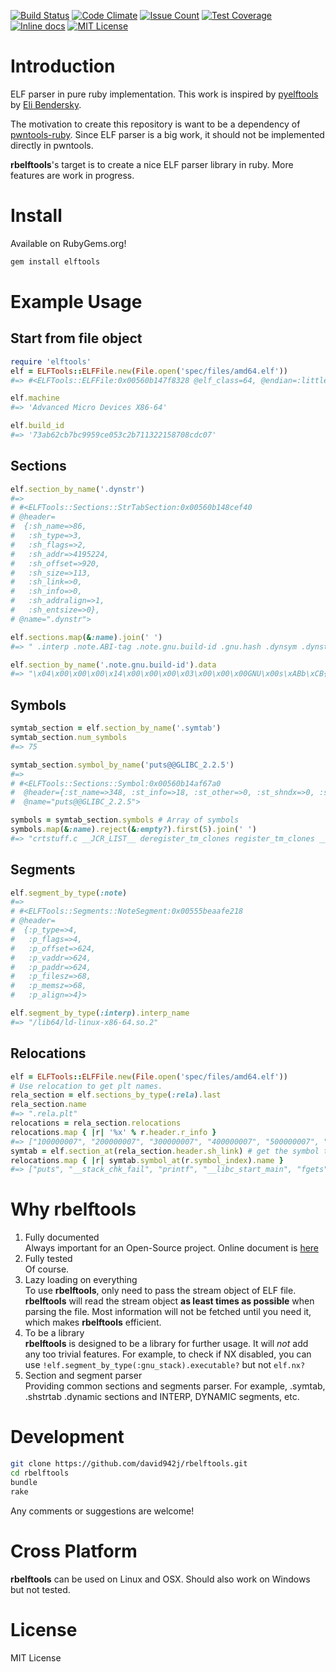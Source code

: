 [![Build Status](https://travis-ci.org/david942j/rbelftools.svg?branch=master)](https://travis-ci.org/david942j/rbelftools)
[![Code Climate](https://codeclimate.com/github/david942j/rbelftools/badges/gpa.svg)](https://codeclimate.com/github/david942j/rbelftools)
[![Issue Count](https://codeclimate.com/github/david942j/rbelftools/badges/issue_count.svg)](https://codeclimate.com/github/david942j/rbelftools)
[![Test Coverage](https://codeclimate.com/github/david942j/rbelftools/badges/coverage.svg)](https://codeclimate.com/github/david942j/rbelftools/coverage)
[![Inline docs](https://inch-ci.org/github/david942j/rbelftools.svg?branch=master)](https://inch-ci.org/github/david942j/rbelftools)
[![MIT License](https://img.shields.io/badge/license-MIT-blue.svg)](http://choosealicense.com/licenses/mit/)

# Introduction

ELF parser in pure ruby implementation. This work is inspired by [pyelftools](https://github.com/eliben/pyelftools) by [Eli Bendersky](https://github.com/eliben).

The motivation to create this repository is want to be a dependency of [pwntools-ruby](https://github.com/peter50216/pwntools-ruby). Since ELF parser is a big work, it should not be implemented directly in pwntools.

**rbelftools**'s target is to create a nice ELF parser library in ruby. More features are work in progress.

# Install

Available on RubyGems.org!
```bash
gem install elftools
```

# Example Usage

## Start from file object
```ruby
require 'elftools'
elf = ELFTools::ELFFile.new(File.open('spec/files/amd64.elf'))
#=> #<ELFTools::ELFFile:0x00560b147f8328 @elf_class=64, @endian=:little, @stream=#<File:spec/files/amd64>>

elf.machine
#=> 'Advanced Micro Devices X86-64'

elf.build_id
#=> '73ab62cb7bc9959ce053c2b711322158708cdc07'
```

## Sections
```ruby
elf.section_by_name('.dynstr')
#=>
# #<ELFTools::Sections::StrTabSection:0x00560b148cef40
# @header=
#  {:sh_name=>86,
#   :sh_type=>3,
#   :sh_flags=>2,
#   :sh_addr=>4195224,
#   :sh_offset=>920,
#   :sh_size=>113,
#   :sh_link=>0,
#   :sh_info=>0,
#   :sh_addralign=>1,
#   :sh_entsize=>0},
# @name=".dynstr">
```
```ruby
elf.sections.map(&:name).join(' ')
#=> " .interp .note.ABI-tag .note.gnu.build-id .gnu.hash .dynsym .dynstr .gnu.version .gnu.version_r .rela.dyn .rela.plt .init .plt .plt.got .text .fini .rodata .eh_frame_hdr .eh_frame .init_array .fini_array .jcr .dynamic .got .got.plt .data .bss .comment .shstrtab .symtab .strtab"
```
```ruby
elf.section_by_name('.note.gnu.build-id').data
#=> "\x04\x00\x00\x00\x14\x00\x00\x00\x03\x00\x00\x00GNU\x00s\xABb\xCB{\xC9\x95\x9C\xE0S\xC2\xB7\x112!Xp\x8C\xDC\a"
```

## Symbols
```ruby
symtab_section = elf.section_by_name('.symtab')
symtab_section.num_symbols
#=> 75

symtab_section.symbol_by_name('puts@@GLIBC_2.2.5')
#=>
# #<ELFTools::Sections::Symbol:0x00560b14af67a0
#  @header={:st_name=>348, :st_info=>18, :st_other=>0, :st_shndx=>0, :st_value=>0, :st_size=>0},
#  @name="puts@@GLIBC_2.2.5">

symbols = symtab_section.symbols # Array of symbols
symbols.map(&:name).reject(&:empty?).first(5).join(' ')
#=> "crtstuff.c __JCR_LIST__ deregister_tm_clones register_tm_clones __do_global_dtors_aux"
```

## Segments
```ruby
elf.segment_by_type(:note)
#=>
# #<ELFTools::Segments::NoteSegment:0x00555beaafe218
# @header=
#  {:p_type=>4,
#   :p_flags=>4,
#   :p_offset=>624,
#   :p_vaddr=>624,
#   :p_paddr=>624,
#   :p_filesz=>68,
#   :p_memsz=>68,
#   :p_align=>4}>

elf.segment_by_type(:interp).interp_name
#=> "/lib64/ld-linux-x86-64.so.2"
```

## Relocations
```ruby
elf = ELFTools::ELFFile.new(File.open('spec/files/amd64.elf'))
# Use relocation to get plt names.
rela_section = elf.sections_by_type(:rela).last
rela_section.name
#=> ".rela.plt"
relocations = rela_section.relocations
relocations.map { |r| '%x' % r.header.r_info }
#=> ["100000007", "200000007", "300000007", "400000007", "500000007", "700000007"]
symtab = elf.section_at(rela_section.header.sh_link) # get the symbol table section
relocations.map { |r| symtab.symbol_at(r.symbol_index).name }
#=> ["puts", "__stack_chk_fail", "printf", "__libc_start_main", "fgets", "scanf"]
```

# Why rbelftools

1. Fully documented   
   Always important for an Open-Source project. Online document is [here](http://www.rubydoc.info/github/david942j/rbelftools/master/frames)
2. Fully tested   
   Of course.
3. Lazy loading on everything   
   To use **rbelftools**, only need to pass the stream object of ELF file.
   **rbelftools** will read the stream object **as least times as possible** when parsing
   the file. Most information will not be fetched until you need it, which makes
   **rbelftools** efficient.
4. To be a library   
   **rbelftools** is designed to be a library for further usage.
   It will _not_ add any too trivial features.
   For example, to check if NX disabled, you can use
   `!elf.segment_by_type(:gnu_stack).executable?` but not `elf.nx?`
5. Section and segment parser   
   Providing common sections and segments parser. For example, .symtab, .shstrtab
   .dynamic sections and INTERP, DYNAMIC segments, etc.

# Development
```bash
git clone https://github.com/david942j/rbelftools.git
cd rbelftools
bundle
rake
```
Any comments or suggestions are welcome!

# Cross Platform
**rbelftools** can be used on Linux and OSX. Should also work on Windows but not tested.

# License
MIT License

